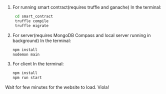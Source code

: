 1. For running smart contract(requires truffle and ganache)
   In the terminal:
   ```bash
    cd smart_contract 
    truffle compile
    truffle migrate

2. For server(requires MongoDB Compass and local server running in background) 
  In the terminal:
    ```bash
    npm install
    nodemon main

3. For client
   In the terminal:
   ```bash
   npm install
   npm run start

 Wait for few minutes for the website to load.
 Viola!





